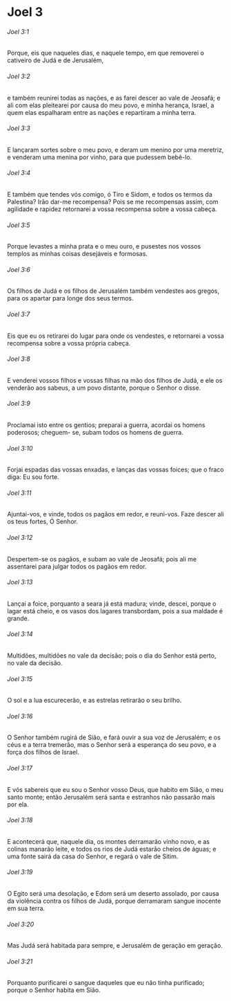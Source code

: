# Joel 3

###### Joel 3:1

Porque, eis que naqueles dias, e naquele tempo, em que removerei o cativeiro de Judá e de Jerusalém,

###### Joel 3:2

e também reunirei todas as nações, e as farei descer ao vale de Jeosafá; e ali com elas pleitearei por causa do meu povo, e minha herança, Israel, a quem elas espalharam entre as nações e repartiram a minha terra.

###### Joel 3:3

E lançaram sortes sobre o meu povo, e deram um menino por uma meretriz, e venderam uma menina por vinho, para que pudessem bebê-lo.

###### Joel 3:4

E também que tendes vós comigo, ó Tiro e Sidom, e todos os termos da Palestina? Irão dar-me recompensa? Pois se me recompensas assim, com agilidade e rapidez retornarei a vossa recompensa sobre a vossa cabeça.

###### Joel 3:5

Porque levastes a minha prata e o meu ouro, e pusestes nos vossos templos as minhas coisas desejáveis e formosas.

###### Joel 3:6

Os filhos de Judá e os filhos de Jerusalém também vendestes aos gregos, para os apartar para longe dos seus termos.

###### Joel 3:7

Eis que eu os retirarei do lugar para onde os vendestes, e retornarei a vossa recompensa sobre a vossa própria cabeça.

###### Joel 3:8

E venderei vossos filhos e vossas filhas na mão dos filhos de Judá, e ele os venderão aos sabeus, a um povo distante, porque o Senhor o disse.

###### Joel 3:9

Proclamai isto entre os gentios; preparai a guerra, acordai os homens poderosos; cheguem- se, subam todos os homens de guerra.

###### Joel 3:10

Forjai espadas das vossas enxadas, e lanças das vossas foices; que o fraco diga: Eu sou forte.

###### Joel 3:11

Ajuntai-vos, e vinde, todos os pagãos em redor, e reuni-vos. Faze descer ali os teus fortes, Ó Senhor.

###### Joel 3:12

Despertem-se os pagãos, e subam ao vale de Jeosafá; pois ali me assentarei para julgar todos os pagãos em redor.

###### Joel 3:13

Lançai a foice, porquanto a seara já está madura; vinde, descei, porque o lagar está cheio, e os vasos dos lagares transbordam, pois a sua maldade é grande.

###### Joel 3:14

Multidões, multidões no vale da decisão; pois o dia do Senhor está perto, no vale da decisão.

###### Joel 3:15

O sol e a lua escurecerão, e as estrelas retirarão o seu brilho.

###### Joel 3:16

O Senhor também rugirá de Sião, e fará ouvir a sua voz de Jerusalém; e os céus e a terra tremerão, mas o Senhor será a esperança do seu povo, e a força dos filhos de Israel.

###### Joel 3:17

E vós sabereis que eu sou o Senhor vosso Deus, que habito em Sião, o meu santo monte; então Jerusalém será santa e estranhos não passarão mais por ela.

###### Joel 3:18

E acontecerá que, naquele dia, os montes derramarão vinho novo, e as colinas manarão leite, e todos os rios de Judá estarão cheios de águas; e uma fonte sairá da casa do Senhor, e regará o vale de Sitim.

###### Joel 3:19

O Egito será uma desolação, e Edom será um deserto assolado, por causa da violência contra os filhos de Judá, porque derramaram sangue inocente em sua terra.

###### Joel 3:20

Mas Judá será habitada para sempre, e Jerusalém de geração em geração.

###### Joel 3:21

Porquanto purificarei o sangue daqueles que eu não tinha purificado; porque o Senhor habita em Sião.

